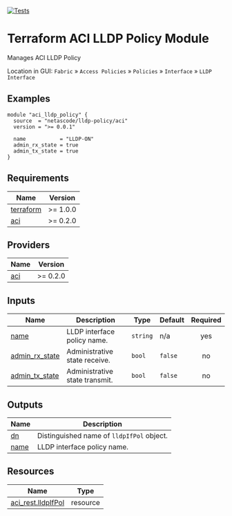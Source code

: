 <!-- BEGIN_TF_DOCS -->
[![Tests](https://github.com/netascode/terraform-aci-lldp-policy/actions/workflows/test.yml/badge.svg)](https://github.com/netascode/terraform-aci-lldp-policy/actions/workflows/test.yml)

# Terraform ACI LLDP Policy Module

Manages ACI LLDP Policy

Location in GUI:
`Fabric` » `Access Policies` » `Policies` » `Interface` » `LLDP Interface`

## Examples

```hcl
module "aci_lldp_policy" {
  source  = "netascode/lldp-policy/aci"
  version = ">= 0.0.1"

  name           = "LLDP-ON"
  admin_rx_state = true
  admin_tx_state = true
}

```

## Requirements

| Name | Version |
|------|---------|
| <a name="requirement_terraform"></a> [terraform](#requirement\_terraform) | >= 1.0.0 |
| <a name="requirement_aci"></a> [aci](#requirement\_aci) | >= 0.2.0 |

## Providers

| Name | Version |
|------|---------|
| <a name="provider_aci"></a> [aci](#provider\_aci) | >= 0.2.0 |

## Inputs

| Name | Description | Type | Default | Required |
|------|-------------|------|---------|:--------:|
| <a name="input_name"></a> [name](#input\_name) | LLDP interface policy name. | `string` | n/a | yes |
| <a name="input_admin_rx_state"></a> [admin\_rx\_state](#input\_admin\_rx\_state) | Administrative state receive. | `bool` | `false` | no |
| <a name="input_admin_tx_state"></a> [admin\_tx\_state](#input\_admin\_tx\_state) | Administrative state transmit. | `bool` | `false` | no |

## Outputs

| Name | Description |
|------|-------------|
| <a name="output_dn"></a> [dn](#output\_dn) | Distinguished name of `lldpIfPol` object. |
| <a name="output_name"></a> [name](#output\_name) | LLDP interface policy name. |

## Resources

| Name | Type |
|------|------|
| [aci_rest.lldpIfPol](https://registry.terraform.io/providers/netascode/aci/latest/docs/resources/rest) | resource |
<!-- END_TF_DOCS -->
